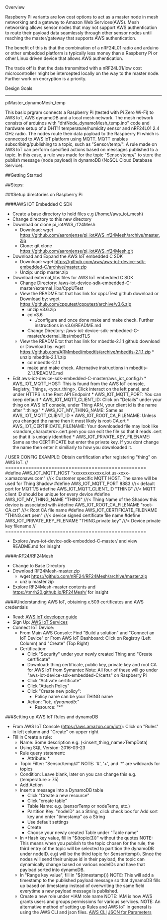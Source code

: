 
Overview

Raspberry Pi variants are low cost options to act as a master node in mesh networking and a gateway to Amazon Web Services(AWS).
Mesh networking allows sensor nodes that may not support AWS authentication to route their payload data seamlessly through other
sensor nodes until reaching the master/gateway that supports AWS authentication.  

The benefit of this is that the combination of a nRF24L01 radio and arduino or other embedded platform is typically less money 
than a Raspberry Pi or other Linux driven device that allows AWS authentication.

The trade off is that the data transmitted with a nRF24L01/low cost microcontroller might be intercepted locally on the way to the master node.
Further work on encryption is a priority.

Design Goals



-------------------------------------------------------------------------------------------
piMaster_dynamoMesh_temp

This basic prgram connects a Raspberry Pi (tested with Pi Zero Wi-Fi) to AWS IoT, AWS dynamoDB and a local mesh network. The mesh network consists of
arduinos with "dhtNode_dynamoMesh_temp.ino" code and hardware setup of a DHT11 temperature/humidity sensor and nRF24L01 2.4 GHz radio. The nodes route their
data payload to the Raspberry Pi which is connected to AWS IoT platform using MQTT. MQTT enables subscribing/publishing to a topic, such as "Sensor/temp/<nodeID>".
A rule made on AWS IoT can perform specified actions based on messages published to a topic.  In this case, a rule was made for the topic "Sensor/temp/<nodeID>" to
store the publish message (node payload) in dynamoDB (NoSQL Cloud Database Service).


##Getting Started

##Steps:

###Setup directories on Raspberry Pi

####AWS IOT Embedded C SDK
 * Create a base directory to hold files e.g (/home/<user>/aws_iot_mesh)
 * Change directory to this new directory
 * Download or clone pi_iotAWS_rf24Mesh
    * Download: wget https://github.com/aaronjense/pi_iotAWS_rf24Mesh/archive/master.zip
    * Clone: git clone https://github.com/aaronjense/pi_iotAWS_rf24Mesh.git
 * Download and Expand the AWS IoT embedded C SDK
	* Download:       wget https://github.com/aws/aws-iot-device-sdk-embedded-C/archive/master.zip
	* Unzip: unzip master.zip 
 * Download external_libs files for AWS IoT embedded C SDK
	* Change Directory:  /aws-iot-device-sdk-embedded-C-master/external_libs/CppUTest
	* View the README.txt that has link for cppUTest github download or Download by: wget https://github.com/cpputest/cpputest/archive/v3.6.zip
	   * unzip v3.6.zip
	   * cd v3.6
           * ./configure and once done make and make check. Further instructions in v3.6/README.md
        * Change Directory: /aws-iot-device-sdk-embedded-C-master/external_libs/mbedTLS
	* View the README.txt that has link for mbedtls-2.1.1  github download or Download by: wget https://github.com/ARMmbed/mbedtls/archive/mbedtls-2.1.1.zip
           * unzip mbedtls-2.1.1.zip
	   * cd mbedtls-2.1.1
	   * make and make check. Alternative instructions in mbedtls-2.1.1/README.md
* Edit aws-iot-device-sdk-embedded-C-master/aws_iot_config.h
	   * AWS_IOT_MQTT_HOST: This is found from the AWS IoT console, Registry, Things, <your_thing>,
				Click interact on the left panel, and under HTTPS is the Rest API Endpoint
	   * AWS_IOT_MQTT_PORT: You can keep default
	   * AWS_IOT_MQTT_CLIENT_ID: Click on "Details" under your thing on AWS IoT console,
				     under Thing ARN, your client id is the name after ":thing/"
	   * AWS_IOT_MY_THING_NAME:  Same as AWS_IOT_MQTT_CLIENT_ID
	   * AWS_IOT_ROOT_CA_FILENAME:  Unless you changed the name then it most likely is root-CA.crt
	   * AWS_IOT_CERTIFICATE_FILENAME:  Your downloaded file may look like <random_characters>.cert.pem
					    you can edit the file so that it reads <THING>.cert so that it is uniqely identified
	   * AWS_IOT_PRIVATE_KEY_FILENAME:  Same as the CERTIFICATE but enter the private key.  If you dont change the name then 
					    enter it similiarly to how you downloaded it.

/ USER CONFIG EXAMPLE:  Obtain certification after registering "thing" on AWS IoT.
// =================================================
#define AWS_IOT_MQTT_HOST              "xxxxxxxxxxxxx.iot.us-xxxx-x.amazonaws.com" ///< Customer specific MQTT HOST. The same will be used for Thing Shadow
#define AWS_IOT_MQTT_PORT              8883 ///< default port for MQTT/S
#define AWS_IOT_MQTT_CLIENT_ID         "THING" ///< MQTT client ID should be unique for every device
#define AWS_IOT_MY_THING_NAME              "THING" ///< Thing Name of the Shadow this device is associated with
#define AWS_IOT_ROOT_CA_FILENAME       "root-CA.crt" ///< Root CA file name
#define AWS_IOT_CERTIFICATE_FILENAME   "THING.cert.pem" ///< device signed certificate file name
#define AWS_IOT_PRIVATE_KEY_FILENAME   "THING.private.key" ///< Device private key filename
// =================================================

* Explore /aws-iot-device-sdk-embedded-C-master/ and view README.md for inisght

####nRF24/RF24Mesh
* Change to Base Directory
* Download RF24Mesh-master.zip
   * wget https://github.com/nRF24/RF24Mesh/archive/master.zip
   * unzip master.zip
* Explore RF24Mesh-master contents and https://tmrh20.github.io/RF24Mesh/ for insight

####Understanding AWS IoT, obtaining x.509 certificates and AWS credentials

 * Read:    [AWS IoT developer guide](http://docs.aws.amazon.com/iot/latest/developerguide/iot-security-identity.html)
 * Sign Up: [AWS IoT Services](https://aws.amazon.com/iot/)
 * Connect IoT Device:
    * From Main AWS Console: Find "Build a solution" and "Connect an IoT Device"
	  or From AWS IoT Dashboard: Click on Registry (Left Column) and "Create" (Top Right)
    * Certification:  
       * Click "Security" under your newly created Thing and "Create certificate"
       * Download: thing certificate, public key, private key and root CA for AWS IoT from Symantec
         Note: All four of these will go under "aws-iot-device-sdk-embedded-C/certs" on Raspberry Pi
       * Click "Activate certificate"
       * Click "Attach Policy"
       * Click "Create new policy": 
          * Policy name can be your THING name
	  * Action: "iot:*, dynamodb:*"
          * Resource: "*"
		
###Setting up AWS IoT Rules and dynamoDB
  * From AWS IoT Console (https://aws.amazon.com/iot/):  Click on "Rules" in left column and "Create" on upper right
  * Fill in Create a rule:
     * Name: Some description e.g. (<insert_thing_name>TempData)
     * Using SQL Version: 2016-03-23
     * Rule query statement: 
        * Attribute: *
	* Topic Filter: "Sensor/temp/#"
	NOTE: '#', '+', and '*' are wildcards for topics
	* Condition: Leave blank, later on you can change this e.g. (temperature > 75)
     * Add Action
	* Insert a message into a DynamoDB table
	   * Click "Create a new resource"
	   * Click "create table"
	   * Table Name: e.g. (sensorTemp or nodeTemp, etc.)
	   * Partition Key: "nodeID" as a String, click check box for Add sort key and enter "timestamp" as a String
	   * Use default settings
	   * Create
        * Choose your newly created Table under "Table name"
	* In *Hash key value, fill in "${topic(3)}" without the quotes
	NOTE: This means when you publish to the topic chosen for the rule, the third entry of the topic will be selected to partition
	      the dynamoDB under nodeID. e.g(<nodeID> will be the third topic for Sensor/temp/<nodeID>). Since the nodes will send their
	      unique id in their payload, the topic can dynamically change based on various nodeIDs and have that payload sorted into dynamoDB.
	* In "Range key value", fill in "${timestamp()}
	NOTE: This will add a timestamp to the published payload message so that dynamoDB fills up based on timestamp instead of overwriting the same
	      field everytime a new payload message is published.
	* Create a new role under *IAM role name
	NOTE: IAM is how AWS grants users and groups permissions for various services.
    NOTE: An alternative method of setting up Rules and AWS IoT in general is using the AWS CLI and json files.
	  [AWS CLI](https://aws.amazon.com/cli/)
	  [JSON for Parameters](https://docs.aws.amazon.com/cli/latest/userguide/cli-using-param.html#cli-using-param-json)

